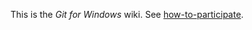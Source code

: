 This is the _Git for Windows_ wiki. See [how-to-participate](https://gitforwindows.org/governance-model.html).
